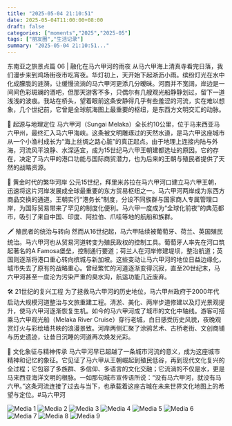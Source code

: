 ```yaml
---
title: "2025-05-04 21:10:51"
date: 2025-05-04T11:00:00+08:00
draft: false
categories: ["moments","2025","2025-05"]
tags: ["朋友圈","生活记录"]
summary: "2025-05-04 21:10:51..."
---
```


东南亚之旅景点篇 06 | 融化在马六甲河的雨夜
​
​从马六甲海上清真寺看完日落，我们漫步来到鸡场街夜市吃宵夜。华灯初上，天开始下起淅沥小雨。缤纷灯光在水中化成朦胧的涟漪，让缓慢流淌的马六甲河更添几分暧昧。河面并不宽阔，岸边是一间间色彩斑斓的酒吧，但那天游客不多，只偶尔有几艘观光船静静划过，留下一道浅浅的波痕。我站在桥头，望着眼前这条安静得几乎有些羞涩的河流，实在难以想象，几个世纪前，它曾是全球航海图上最重要的枢纽，是东西方文明交汇的动脉。

📍 起源与地理定位
马六甲河（Sungai Melaka）全长约10公里，位于马来西亚马六甲州，最终汇入马六甲海峡。这条被文明雕琢过的天然水道，是马六甲这座城市从一个小渔村成长为“海上丝绸之路心脏”的真正起点。由于地理上连接内陆与外海，河流风平浪静、水深适宜，成为15世纪马六甲王朝建都选址的原因。它的存在，决定了马六甲的港口功能与国际商贸潜力，也为后来的王朝与殖民者提供了天然的战略资源。

🌟 黄金时代的繁华河岸
公元15世纪，拜里米苏拉在马六甲河口建立马六甲王朝，迅速将这片河岸发展成全球最重要的东方贸易枢纽之一。马六甲河两岸成为东西方商品交换的通道。王朝实行“港务长”制度，分设不同族群与国家商人专属管理口岸，为国际贸易带来了罕见的制度化便利。马六甲一度成为“全球化前夜”的典范都市，吸引了来自中国、印度、阿拉伯、爪哇等地的航船和族群。

🗡️ 殖民者的统治与转向
然而从16世纪起，马六甲陆续被葡萄牙、荷兰、英国殖民统治。马六甲河也从贸易河道转变为殖民政权的控制工具。葡萄牙人率先在河口筑起著名的A Famosa堡垒，控制通行要道；荷兰人在河岸修建堤坝，整治航道；英国则逐渐将港口重心转向槟城与新加坡。这些变动让马六甲河的地位日益边缘化，城市失去了原有的战略重心。曾经繁忙的河道逐渐变得沉寂，直至20世纪末，马六甲河甚至一度沦为污染严重的臭水沟，航运功能几近废弃。

🛠️ 21世纪的复兴工程
为了拯救马六甲河的历史地位，马六甲州政府于2000年代启动大规模河道整治与文旅重建工程。清淤、美化、两岸步道修建以及灯光景观提升，使马六甲河逐渐恢复生机。如今的马六甲河成了城市的文化中轴线。游客可搭乘马六甲观光船（Melaka River Cruise）穿行老城，白日感受历史风貌，夜晚观赏灯火与彩绘墙共映的浪漫景致。河岸两侧汇聚了涂鸦艺术、古桥老街、文创商铺与历史遗迹，让昔日沉睡的河道再次焕发光彩。

🚢 文化象征与精神传承
马六甲河早已超越了一条城市河流的意义，成为这座城市精神和记忆的象征。它见证了马六甲从王朝崛起到殖民低谷，再到现代文化复兴的全过程；它包容了多族群、多信仰、多语言的文化交融；它流淌的不仅是水，更是马来西亚海洋文明的根脉。一如那句城市宣传语所说：“没有马六甲河，就没有马六甲。”这条河流连接了过去与当下，也承载着这座古城在未来世界文化地图上的希望与定位。
​
​#马六甲河

![Media 1](/Moments/photos/2025-05-04/202505042110510.jpg)
![Media 2](/Moments/photos/2025-05-04/202505042110511.jpg)
![Media 3](/Moments/photos/2025-05-04/202505042110512.jpg)
![Media 4](/Moments/photos/2025-05-04/202505042110513.jpg)
![Media 5](/Moments/photos/2025-05-04/202505042110514.jpg)
![Media 6](/Moments/photos/2025-05-04/202505042110515.jpg)
![Media 7](/Moments/photos/2025-05-04/202505042110516.jpg)
![Media 8](/Moments/photos/2025-05-04/202505042110517.jpg)
![Media 9](/Moments/photos/2025-05-04/202505042110518.jpg)

